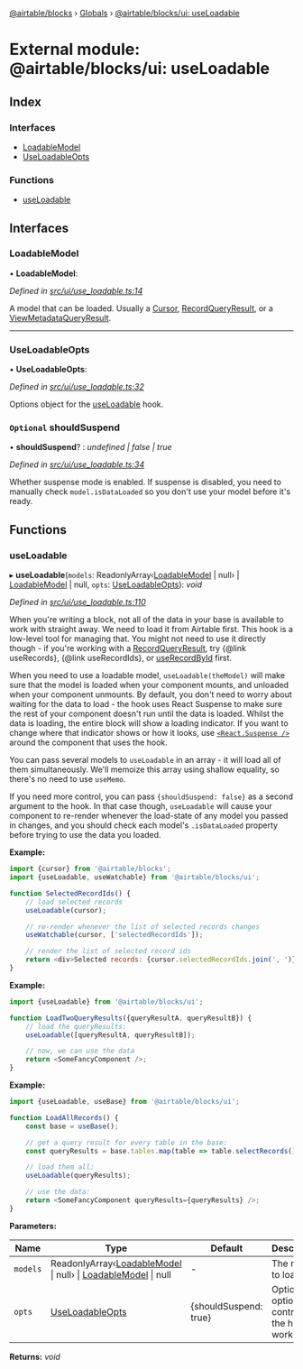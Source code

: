 [@airtable/blocks](../README.md) › [Globals](../globals.md) ›
[@airtable/blocks/ui: useLoadable](_airtable_blocks_ui__useloadable.md)

# External module: @airtable/blocks/ui: useLoadable

## Index

### Interfaces

-   [LoadableModel](_airtable_blocks_ui__useloadable.md#loadablemodel)
-   [UseLoadableOpts](_airtable_blocks_ui__useloadable.md#useloadableopts)

### Functions

-   [useLoadable](_airtable_blocks_ui__useloadable.md#useloadable)

## Interfaces

### LoadableModel

• **LoadableModel**:

_Defined in
[src/ui/use_loadable.ts:14](https://github.com/airtable/blocks/blob/@airtable/blocks@0.0.35/packages/sdk/src/ui/use_loadable.ts#L14)_

A model that can be loaded. Usually a [Cursor](_airtable_blocks_models__cursor.md#cursor),
[RecordQueryResult](_airtable_blocks_models__recordqueryresult.md#recordqueryresult), or a
[ViewMetadataQueryResult](_airtable_blocks_models__view.md#viewmetadataqueryresult).

---

### UseLoadableOpts

• **UseLoadableOpts**:

_Defined in
[src/ui/use_loadable.ts:32](https://github.com/airtable/blocks/blob/@airtable/blocks@0.0.35/packages/sdk/src/ui/use_loadable.ts#L32)_

Options object for the [useLoadable](_airtable_blocks_ui__useloadable.md#useloadable) hook.

### `Optional` shouldSuspend

• **shouldSuspend**? : _undefined | false | true_

_Defined in
[src/ui/use_loadable.ts:34](https://github.com/airtable/blocks/blob/@airtable/blocks@0.0.35/packages/sdk/src/ui/use_loadable.ts#L34)_

Whether suspense mode is enabled. If suspense is disabled, you need to manually check
`model.isDataLoaded` so you don't use your model before it's ready.

## Functions

### useLoadable

▸ **useLoadable**(`models`:
ReadonlyArray‹[LoadableModel](_airtable_blocks_ui__useloadable.md#loadablemodel) | null› |
[LoadableModel](_airtable_blocks_ui__useloadable.md#loadablemodel) | null, `opts`:
[UseLoadableOpts](_airtable_blocks_ui__useloadable.md#useloadableopts)): _void_

_Defined in
[src/ui/use_loadable.ts:110](https://github.com/airtable/blocks/blob/@airtable/blocks@0.0.35/packages/sdk/src/ui/use_loadable.ts#L110)_

When you're writing a block, not all of the data in your base is available to work with straight
away. We need to load it from Airtable first. This hook is a low-level tool for managing that. You
might not need to use it directly though - if you're working with a
[RecordQueryResult](_airtable_blocks_models__recordqueryresult.md#recordqueryresult), try {@link
useRecords}, {@link useRecordIds}, or
[useRecordById](_airtable_blocks_ui__userecords.md#userecordbyid) first.

When you need to use a loadable model, `useLoadable(theModel)` will make sure that the model is
loaded when your component mounts, and unloaded when your component unmounts. By default, you don't
need to worry about waiting for the data to load - the hook uses React Suspense to make sure the
rest of your component doesn't run until the data is loaded. Whilst the data is loading, the entire
block will show a loading indicator. If you want to change where that indicator shows or how it
looks, use [`<React.Suspense />`](https://reactjs.org/docs/react-api.html#reactsuspense) around the
component that uses the hook.

You can pass several models to `useLoadable` in an array - it will load all of them simultaneously.
We'll memoize this array using shallow equality, so there's no need to use `useMemo`.

If you need more control, you can pass `{shouldSuspend: false}` as a second argument to the hook. In
that case though, `useLoadable` will cause your component to re-render whenever the load-state of
any model you passed in changes, and you should check each model's `.isDataLoaded` property before
trying to use the data you loaded.

**Example:**

```js
import {cursor} from '@airtable/blocks';
import {useLoadable, useWatchable} from '@airtable/blocks/ui';

function SelectedRecordIds() {
    // load selected records
    useLoadable(cursor);

    // re-render whenever the list of selected records changes
    useWatchable(cursor, ['selectedRecordIds']);

    // render the list of selected record ids
    return <div>Selected records: {cursor.selectedRecordIds.join(', ')}</div>;
}
```

**Example:**

```js
import {useLoadable} from '@airtable/blocks/ui';

function LoadTwoQueryResults({queryResultA, queryResultB}) {
    // load the queryResults:
    useLoadable([queryResultA, queryResultB]);

    // now, we can use the data
    return <SomeFancyComponent />;
}
```

**Example:**

```js
import {useLoadable, useBase} from '@airtable/blocks/ui';

function LoadAllRecords() {
    const base = useBase();

    // get a query result for every table in the base:
    const queryResults = base.tables.map(table => table.selectRecords());

    // load them all:
    useLoadable(queryResults);

    // use the data:
    return <SomeFancyComponent queryResults={queryResults} />;
}
```

**Parameters:**

| Name     | Type                                                                                                                                                                                | Default               | Description                                     |
| -------- | ----------------------------------------------------------------------------------------------------------------------------------------------------------------------------------- | --------------------- | ----------------------------------------------- |
| `models` | ReadonlyArray‹[LoadableModel](_airtable_blocks_ui__useloadable.md#loadablemodel) &#124; null› &#124; [LoadableModel](_airtable_blocks_ui__useloadable.md#loadablemodel) &#124; null | -                     | The models to load.                             |
| `opts`   | [UseLoadableOpts](_airtable_blocks_ui__useloadable.md#useloadableopts)                                                                                                              | {shouldSuspend: true} | Optional options to control how the hook works. |

**Returns:** _void_
